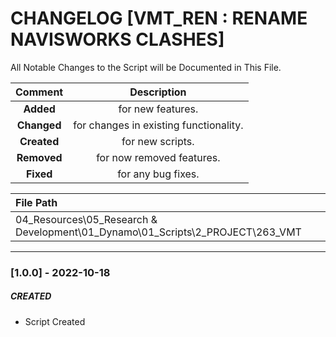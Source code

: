 # CHANGELOG [VMT_REN : RENAME NAVISWORKS CLASHES]
All Notable Changes to the Script will be Documented in This File.

| Comment | Description |
| :--: | :--: |
| **Added**  | for new features. |
|**Changed** |for changes in existing functionality. |
|**Created** | for new scripts. |
|**Removed** |for now removed features. |
|**Fixed** |for any bug fixes. |

| File Path | 
| :-- |
|04_Resources\05_Research & Development\01_Dynamo\01_Scripts\2_PROJECT\263_VMT|
------------------------------------------------------------------

### [1.0.0] - 2022-10-18
##### CREATED
- Script Created